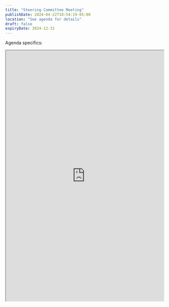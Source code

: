 ```yaml
---
title: "Steering Committee Meeting"
publishDate: 2024-04-22T10:54:19-05:00
location: "See agenda for details"
draft: false
expiryDate: 2024-12-31
--- 
```


Agenda specifics:  

<iframe src="https://docs.google.com/document/d/e/2PACX-1vSv7rT3Uu0lu4X8lkhuLReVtSngg-GMYAC43ekeseyq7s5dpQ2Z0pzs_MCZmIhkSukdLHHb6w4onT-g/pub?embedded=true" width="100%" height=800></iframe>

<!-- Will be posted as soon as they are available. Check back here often. -->

<!-- ![June 2023 Agenda](images/Healthy-Hometown-Agenda-for-June-2023.png)  -->